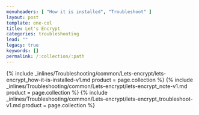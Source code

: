```yaml
---
menuheaders: [ "How it is installed", "Troubleshoot" ]
layout: post
template: one-col
title: Let's Encrypt
categories: troubleshooting
lead: ""
legacy: true
keywords: []
permalink: /:collection/:path
---
```



<a href="#how-it-is-installed"></a>{% include _inlines/Troubleshooting/common/Lets-encrypt/lets-encrypt_how-it-is-installed-v1.md  product = page.collection %}
{% include _inlines/Troubleshooting/common/Lets-encrypt/lets-encrypt_note-v1.md  product = page.collection %}
<a href="#troubleshoot"></a>{% include _inlines/Troubleshooting/common/Lets-encrypt/lets-encrypt_troubleshoot-v1.md  product = page.collection %}
